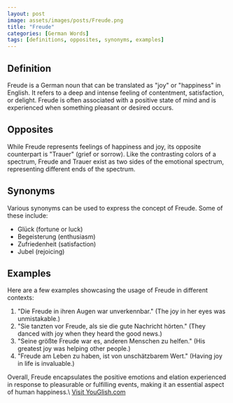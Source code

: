 ```yaml
---
layout: post
image: assets/images/posts/Freude.png
title: "Freude"
categories: [German Words]
tags: [definitions, opposites, synonyms, examples]
---
```


## Definition
Freude is a German noun that can be translated as "joy" or "happiness" in English. It refers to a deep and intense feeling of contentment, satisfaction, or delight. Freude is often associated with a positive state of mind and is experienced when something pleasant or desired occurs.

## Opposites
While Freude represents feelings of happiness and joy, its opposite counterpart is "Trauer" (grief or sorrow). Like the contrasting colors of a spectrum, Freude and Trauer exist as two sides of the emotional spectrum, representing different ends of the spectrum.

## Synonyms
Various synonyms can be used to express the concept of Freude. Some of these include:

- Glück (fortune or luck)
- Begeisterung (enthusiasm)
- Zufriedenheit (satisfaction)
- Jubel (rejoicing)

## Examples
Here are a few examples showcasing the usage of Freude in different contexts:

1. "Die Freude in ihren Augen war unverkennbar." (The joy in her eyes was unmistakable.)
2. "Sie tanzten vor Freude, als sie die gute Nachricht hörten." (They danced with joy when they heard the good news.)
3. "Seine größte Freude war es, anderen Menschen zu helfen." (His greatest joy was helping other people.)
4. "Freude am Leben zu haben, ist von unschätzbarem Wert." (Having joy in life is invaluable.)

Overall, Freude encapsulates the positive emotions and elation experienced in response to pleasurable or fulfilling events, making it an essential aspect of human happiness.\ <a id="yg-widget-0" class="youglish-widget" data-query="Freude" data-lang="german" data-components="8412" data-auto-start="0" data-bkg-color="theme_light" data-title="How%20to%20pronounce%20Freude%20in%20German"  rel="nofollow" href="https://youglish.com">Visit YouGlish.com</a><script async src="https://youglish.com/public/emb/widget.js" charset="utf-8"></script>